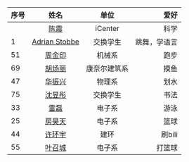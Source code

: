 | 序号  | 姓名                                                                             | 单位      | 爱好     |
|:--- |:------------------------------------------------------------------------------:|:-------:| ------:|
|     | [陈震](About_Us/陈震-个人简介.md) | iCenter | 科学     |
| 1   | [Adrian Stobbe](About_Us/adrian-2019400783.md)                                 | 交换学生    | 跳舞，学语言 |
| 51 | [周金印](About_Us/51.md)                                 | 机械系   | 跑步 |
| 69 | [胡炀丽](Logistics/Markdown-Git/69.md)                  |康奈尔建筑系|摸鱼|
| 47 | [华振兴](Logistics/Markdown-Git/47.md)                  |物理系|划水|
| 75 | [沈昱彤](Logistics/Markdown-Git/75.md)                  |交换学生|书法|
| 33 | [雷磊](./Markdown-Git/33.md) |电子系|游泳|
| 25 | [房昊天](./Markdown-Git/25.md) |电子系|篮球|
| 44 | [许环宇](./Markdown-Git/44.md) |建环|刷bili|
| 55 | [叶召城](./Markdown-Git/55.md) |电子系|打篮球|




